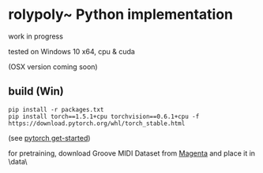 # rolypoly~ Python implementation
work in progress

tested on Windows 10 x64, cpu & cuda

(OSX version coming soon)


## build (Win)

    pip install -r packages.txt
    pip install torch==1.5.1+cpu torchvision==0.6.1+cpu -f https://download.pytorch.org/whl/torch_stable.html
(see [pytorch get-started](https://pytorch.org/get-started/locally/))

for pretraining, download Groove MIDI Dataset from [Magenta](https://magenta.tensorflow.org/datasets/groove#download)
and place it in
    \data\
